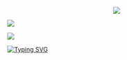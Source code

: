 
<p align="center">
  <a href="https://github.com/DenverCoder1/github-readme-streak-stats">
   <img src="https://streak-stats.demolab.com/?user=aimen08&theme=elegant&hide_border=true&date_format=M%20j%5B%2C%20Y%5D&background=0D1117ff">
  </a>
</p>

![](http://github-profile-summary-cards.vercel.app/api/cards/profile-details?username=aimen08&theme=github_dark)



<a href="https://discord.com/users/227007092618166282">
  <img src="https://lanyard.cnrad.dev/api/227007092618166282?bg=0d1117">
</a>

[![Typing SVG](https://readme-typing-svg.herokuapp.com?color=%2336BCF7&duration=2500&vCenter=true&width=200&lines=Linux+Enthusiast;Full+Stack+Developer;TypeScript+Evangelist)](https://git.io/typing-svg)
